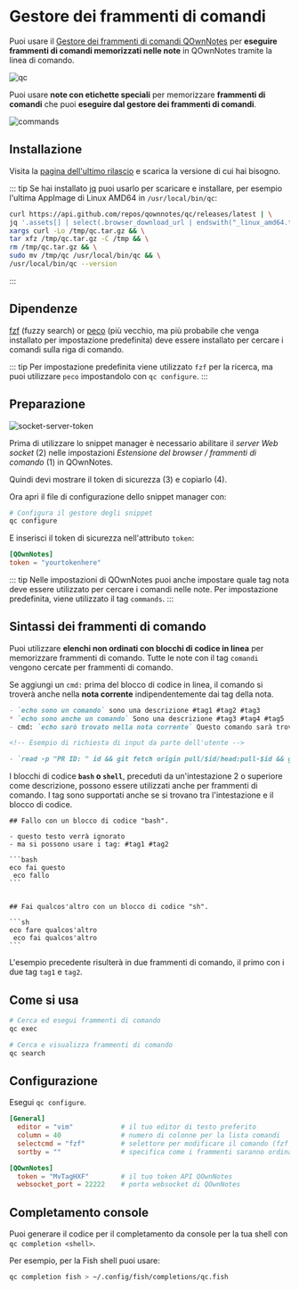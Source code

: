 # Gestore dei frammenti di comandi

Puoi usare il [Gestore dei frammenti di comandi QOwnNotes](https://github.com/qownnotes/qc) per **eseguire frammenti di comandi memorizzati nelle note** in QOwnNotes tramite la linea di comando.

![qc](/img/qc.png)

Puoi usare **note con etichette speciali** per memorizzare **frammenti di comandi** che puoi **eseguire dal gestore dei frammenti di comandi**.

![commands](/img/commands.png)

## Installazione

Visita la [pagina dell'ultimo rilascio](https://github.com/qownnotes/qc/releases/latest) e scarica la versione di cui hai bisogno.

::: tip
Se hai installato [jq](https://stedolan.github.io/jq) puoi usarlo per scaricare e installare, per esempio l'ultima AppImage di Linux AMD64 in `/usr/local/bin/qc`:

```bash
curl https://api.github.com/repos/qownnotes/qc/releases/latest | \
jq '.assets[] | select(.browser_download_url | endswith("_linux_amd64.tar.gz")) | .browser_download_url' | \
xargs curl -Lo /tmp/qc.tar.gz && \
tar xfz /tmp/qc.tar.gz -C /tmp && \
rm /tmp/qc.tar.gz && \
sudo mv /tmp/qc /usr/local/bin/qc && \
/usr/local/bin/qc --version
```
:::

## Dipendenze

[fzf](https://github.com/junegunn/fzf) (fuzzy search) or [peco](https://github.com/peco/peco) (più vecchio, ma più probabile che venga installato per impostazione predefinita) deve essere installato per cercare i comandi sulla riga di comando.

::: tip
Per impostazione predefinita viene utilizzato `fzf` per la ricerca, ma puoi utilizzare `peco` impostandolo con `qc configure`.
:::

## Preparazione

![socket-server-token](/img/socket-server-token.png)

Prima di utilizzare lo snippet manager è necessario abilitare il *server Web socket* (2) nelle impostazioni *Estensione del browser / frammenti di comando* (1) in QOwnNotes.

Quindi devi mostrare il token di sicurezza (3) e copiarlo (4).

Ora apri il file di configurazione dello snippet manager con:

```bash
# Configura il gestore degli snippet
qc configure
```

E inserisci il token di sicurezza nell'attributo `token`:

```toml
[QOwnNotes]
token = "yourtokenhere"
```

::: tip
Nelle impostazioni di QOwnNotes puoi anche impostare quale tag nota deve essere utilizzato per cercare i comandi nelle note. Per impostazione predefinita, viene utilizzato il tag `commands`.
:::

## Sintassi dei frammenti di comando

Puoi utilizzare **elenchi non ordinati con blocchi di codice in linea** per memorizzare frammenti di comando. Tutte le note con il tag `comandi` vengono cercate per frammenti di comando.

Se aggiungi un `cmd:` prima del blocco di codice in linea, il comando si troverà anche nella **nota corrente** indipendentemente dai tag della nota.

```markdown
- `echo sono un comando` sono una descrizione #tag1 #tag2 #tag3
* `echo sono anche un comando` Sono una descrizione #tag3 #tag4 #tag5
- cmd: `echo sarò trovato nella nota corrente` Questo comando sarà trovato nella nota corrente indipendentemente dai tag della nota

<!-- Esempio di richiesta di input da parte dell'utente -->

- `read -p "PR ID: " id && git fetch origin pull/$id/head:pull-$id && git checkout pull-$id` Richiedi l'ID della richiesta pull e la richiesta pull checkout
```

I blocchi di codice **`bash` o `shell`**, preceduti da un'intestazione 2 o superiore come descrizione, possono essere utilizzati anche per frammenti di comando. I tag sono supportati anche se si trovano tra l'intestazione e il blocco di codice.

    ## Fallo con un blocco di codice "bash".

    - questo testo verrà ignorato
    - ma si possono usare i tag: #tag1 #tag2

    ```bash
    eco fai questo
     eco fallo
    ```


    ## Fai qualcos'altro con un blocco di codice "sh".

    ```sh
    eco fare qualcos'altro
     eco fai qualcos'altro
    ```

L'esempio precedente risulterà in due frammenti di comando, il primo con i due tag `tag1` e `tag2`.

## Come si usa

```bash
# Cerca ed esegui frammenti di comando
qc exec
```

```bash
# Cerca e visualizza frammenti di comando
qc search
```

## Configurazione

Esegui `qc configure`.

```toml
[General]
  editor = "vim"            # il tuo editor di testo preferito
  column = 40               # numero di colonne per la lista comandi
  selectcmd = "fzf"         # selettore per modificare il comando (fzf o peco)
  sortby = ""               # specifica come i frammenti saranno ordinati (recency (predefinito), -recency, description, -description, command, -command, output, -output)

[QOwnNotes]
  token = "MvTagHXF"        # il tuo token API QOwnNotes
  websocket_port = 22222    # porta websocket di QOwnNotes
```

## Completamento console

Puoi generare il codice per il completamento da console per la tua shell con `qc completion <shell>`.

Per esempio, per la Fish shell puoi usare:

```bash
qc completion fish > ~/.config/fish/completions/qc.fish
```
